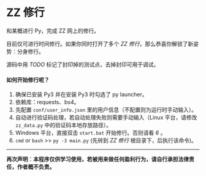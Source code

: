 # ZZ 修行
和某概进行 Py，完成 ZZ 网上的修行。

目前仅可进行时间修行。如果你同时打开了多个 *ZZ 修行*，那么恭喜你解锁了新姿势：分身修行。

源码中用 *TODO* 标记了封印掉的测试点，去掉封印可用于调试。



#### 如何开始修行呢？

1. 确保已安装 Py3 并在安装 Py3 时勾选了 py launcher。
2. 依赖库：requests、bs4。
3. 先配置 `conf/user_info.json` 里的用户信息（不配置则为运行时手动输入）。
4. 自动进行验证码处理，若自动处理失败则需要手动输入（Linux 平台，请修改 `zz_data.py` 中的验证码本地存放路径）。
6. Windows 平台，直接双击 `start.bat` 开始修行。否则请看 *6* 。
7. `cmd` or `bash` >>  `py -3 main.py`  (先转到 *ZZ 修行* 根目录下，后执行该命令)。


***
**再次声明**：**本程序仅供学习使用，若被用来做任何盈利行为，请自行承担法律责任，作者概不负责。**

